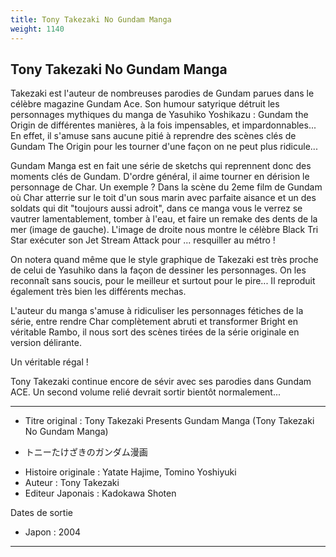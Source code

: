 ```yaml
---
title: Tony Takezaki No Gundam Manga
weight: 1140
---
```


Tony Takezaki No Gundam Manga
-----------------------------


Takezaki est l'auteur de nombreuses parodies de Gundam parues dans le célèbre magazine Gundam Ace. Son humour satyrique détruit les personnages mythiques du manga de Yasuhiko Yoshikazu : Gundam the Origin de différentes manières, à la fois impensables, et impardonnables... En effet, il s'amuse sans aucune pitié à reprendre des scènes clés de Gundam The Origin pour les tourner d'une façon on ne peut plus ridicule...


Gundam Manga est en fait une série de sketchs qui reprennent donc des moments clés de Gundam. D'ordre général, il aime tourner en dérision le personnage de Char. Un exemple ? Dans la scène du 2eme film de Gundam où Char atterrie sur le toit d'un sous marin avec parfaite aisance et un des soldats qui dit "toujours aussi adroit", dans ce manga vous le verrez se vautrer lamentablement, tomber à l'eau, et faire un remake des dents de la mer (image de gauche). L'image de droite nous montre le célèbre Black Tri Star exécuter son Jet Stream Attack pour ... resquiller au métro !

On notera quand même que le style graphique de Takezaki est très proche de celui de Yasuhiko dans la façon de dessiner les personnages. On les reconnaît sans soucis, pour le meilleur et surtout pour le pire... Il reproduit également très bien les différents mechas.


L'auteur du manga s'amuse à ridiculiser les personnages fétiches de la série, entre rendre Char complètement abruti et transformer Bright en véritable Rambo, il nous sort des scènes tirées de la série originale en version délirante.


Un véritable régal !


Tony Takezaki continue encore de sévir avec ses parodies dans Gundam ACE. Un second volume relié devrait sortir bientôt normalement...




---


* Titre original : Tony Takezaki Presents Gundam Manga (Tony Takezaki No Gundam Manga)   
- トニーたけざきのガンダム漫画
* Histoire originale : Yatate Hajime, Tomino Yoshiyuki
* Auteur : Tony Takezaki
* Editeur Japonais : Kadokawa Shoten


Dates de sortie


* Japon : 2004




---


